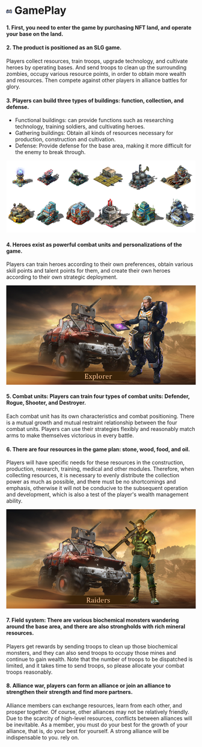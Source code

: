 # <img src="./IMG/gameplay.png" width="3%" class="img_l1"> GamePlay
#### 1. First, you need to enter the game by purchasing NFT land, and operate your base on the land.
#### 2. The product is positioned as an SLG game.
Players collect resources, train troops, upgrade technology, and cultivate heroes by operating bases. And send troops to clean up the surrounding zombies, occupy various resource points, in order to obtain more wealth and resources. Then compete against other players in alliance battles for glory.
#### 3. Players can build three types of buildings: function, collection, and defense.
* Functional buildings: can provide functions such as researching technology, training soldiers, and cultivating heroes.
* Gathering buildings: Obtain all kinds of resources necessary for production, construction and cultivation.
* Defense: Provide defense for the base area, making it more difficult for the enemy to break through.
 
![image](IMG/041.png "Buildings")

#### 4. Heroes exist as powerful combat units and personalizations of the game. 
Players can train heroes according to their own preferences, obtain various skill points and talent points for them, and create their own heroes according to their own strategic deployment.

![image](IMG/Hero3.jpg "Explorer")

#### 5. Combat units: Players can train four types of combat units: Defender, Rogue, Shooter, and Destroyer. 
Each combat unit has its own characteristics and combat positioning. There is a mutual growth and mutual restraint relationship between the four combat units. Players can use their strategies flexibly and reasonably match arms to make themselves victorious in every battle.
#### 6. There are four resources in the game plan: stone, wood, food, and oil. 
Players will have specific needs for these resources in the construction, production, research, training, medical and other modules. Therefore, when collecting resources, it is necessary to evenly distribute the collection power as much as possible, and there must be no shortcomings and emphasis, otherwise it will not be conducive to the subsequent operation and development, which is also a test of the player's wealth management ability.

![image](IMG/Hero4.jpg "Raiders")

#### 7. Field system: There are various biochemical monsters wandering around the base area, and there are also strongholds with rich mineral resources. 
Players get rewards by sending troops to clean up those biochemical monsters, and they can also send troops to occupy those mines and continue to gain wealth. Note that the number of troops to be dispatched is limited, and it takes time to send troops, so please allocate your combat troops reasonably.
#### 8. Alliance war, players can form an alliance or join an alliance to strengthen their strength and find more partners. 
Alliance members can exchange resources, learn from each other, and prosper together. Of course, other alliances may not be relatively friendly. Due to the scarcity of high-level resources, conflicts between alliances will be inevitable. As a member, you must do your best for the growth of your alliance, that is, do your best for yourself. A strong alliance will be indispensable to you. rely on.